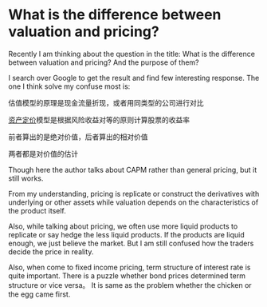 # What  is the difference between valuation and pricing?



Recently I am thinking about the question in the title: What  is the difference between valuation and pricing? And the purpose of them?

I search over Google to get the result and find few interesting response. The one I think solve my confuse most is:

估值模型的原理是现金流量折现，或者用同类型的公司进行对比

[资产定价](https://www.baidu.com/s?wd=%E8%B5%84%E4%BA%A7%E5%AE%9A%E4%BB%B7&tn=44039180_cpr&fenlei=mv6quAkxTZn0IZRqIHckPjm4nH00T1d-nHF9nycvPyPhmvFbm1030ZwV5Hcvrjm3rH6sPfKWUMw85HfYnjn4nH6sgvPsT6KdThsqpZwYTjCEQLGCpyw9Uz4Bmy-bIi4WUvYETgN-TLwGUv3EPj6YPjbYn1Rk)模型是根据风险收益对等的原则计算股票的收益率

前者算出的是绝对价值，后者算出的相对价值

两者都是对价值的估计

Though here the author talks about CAPM rather than general pricing, but it still works.

From my understanding, pricing is replicate or construct the derivatives with underlying or other assets while valuation depends on the  characteristics of the product itself.

Also, while talking about pricing, we often use more liquid products to replicate or say hedge the less liquid products. If the products are liquid enough, we just believe the market. But I am still confused how the traders decide the price in reality. 

Also, when come to fixed income pricing, term structure of interest rate is quite important. There is a puzzle whether bond prices determined term structure or vice versa。 It is same as the problem whether the chicken or the egg came first.



